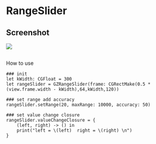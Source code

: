 # RangeSlider

## Screenshot
![](http://img1.ph.126.net/gz2fmjyVLNDVr6YAdemYHQ==/6631252483655454505.png)
##
How to use
```
### init
let kWidth: CGFloat = 300
let rangeSlider = GZRangeSlider(frame: CGRectMake(0.5 * (view.frame.width - kWidth),64,kWidth,120))

### set range add accuracy
rangeSlider.setRange(20, maxRange: 10000, accuracy: 50)

### set value change closure
rangeSlider.valueChangeClosure = {
    (left, right) -> () in
    print("left = \(left)  right = \(right) \n")
}


```